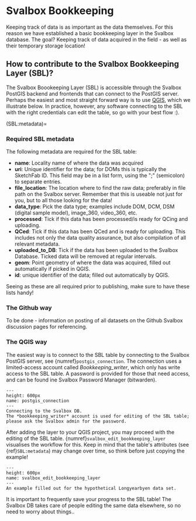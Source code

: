 # Svalbox Bookkeeping

Keeping track of data is as important as the data themselves.
For this reason we have established a basic bookkeeping layer in the Svalbox database.
The goal? Keeping track of data acquired in the field - as well as their temporary storage location!

## How to contribute to the Svalbox Bookkeeping Layer (SBL)?

The Svalbox Boookeeping Layer (SBL) is accessible through the Svalbox PostGIS backend and frontends that can connect to the PostGIS server.
Perhaps the easiest and most straight forward way is to use [QGIS](https://www.qgis.org/en/site/forusers/download.html), which we illustrate below.
In practice, however, any software connecting to the SBL with the right credentials can edit the table, so go with your best flow :).

(SBL:metadata)=
### Required SBL metadata

The following metadata are required for the SBL table:

- **name**: Locality name of where the data was acquired
- **uri**: Unique identifier for the data; for DOMs this is typically the SketchFab ID. This field may be in a list form, using the ";" (semicolon) to separate entries.
- **file_location**: The location where to find the raw data; preferably in file path on the Svalbox server. Remember that this is useable not just for you, but to all those looking for the data!
- **data_type**: Pick the data type; examples include DOM, DCM, DSM (digital sample model), image_360, video_360, etc.
- **processed**: Tick if this data has been processed/is ready for QCing and uploading.
- **QCed**: Tick if this data has been QCed and is ready for uploading. This includes not only the data quality assurance, but also compilation of all relevant metadata.
- **uploaded_to_DB**: Tick if the data has been uploaded to the Svalbox Database. Ticked data will be removed at regular intervals.
- **geom**: Point geometry of where the data was acquired, filled out automatically if picked in QGIS.
- **id**: unique identifier of the data; filled out automatically by QGIS.

Seeing as these are all required prior to publishing, make sure to have these lists handy!

### The Github way

To be done - information on posting of all datasets on the Github Svalbox discussion pages for referencing.

### The QGIS way

The easiest way is to connect to the SBL table by connecting to the Svalbox PostGIS server, see {numref}`postgis_connection`.
The connection uses a limited-access account called *Bookkeeping_writer*, which only has write access to the SBL table.
A password is provided for those that need access, and can be found ine Svalbox Password Manager (bitwarden).

```{figure} ./assets/postgis_connection_svalbox.gif
---
height: 600px
name: postgis_connection
---
Connecting to the Svalbox DB. 
The *bookkeeping_writer* account is used for editing of the SBL table; 
please ask the Svalbox admin for the password.
```

After adding the layer to your QGIS project, you may proceed with the editing of the SBL table.
{numref}`svalbox_edit_bookkeeping_layer` visualises the workflow for this.
Keep in mind that the table's attributes (see {ref}`SBL:metadata`) may change over time, so think before just copying the example!

```{figure} ./assets/svalbox_edit_bookkeeping_layer.gif
---
height: 600px
name: svalbox_edit_bookkeeping_layer
---
An example filled out for the hypothetical Longyearbyen data set.
```

It is important to frequently save your progress to the SBL table!
The Svalbox DB takes care of people editing the same data elsewhere, so no need to worry about things..

